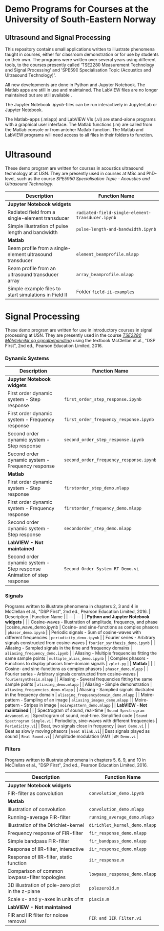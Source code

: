 # Demo Programs for Courses at the University of South-Eastern Norway

## Ultrasound and Signal Processing

This repository contains small applications written to illustrate phenomena taught in courses, either for classroom demonstration or for use by students on their own. 
The programs were written over several years using different tools, to the courses presently called  'TSE2280 Measurement Technology and Signal Processing' and 'SPE590 Specialisation Topic (Acoustics and Ultrasound Technology)'.

All new developments are done in Python and Jupyter Notebook. The Matlab apps are still in use and maintained. The LabVIEW files are no longer maintained but are still available .

The Jupyter Notebook *.ipynb*-files can be run interactively in JupyterLab or Jupyter Notebook.

The Matlab-apps (.mlapp)  and LabVIEW VIs (.vi) are stand-alone programs with a graphical user interface.
The Matlab functions (.m) are called from the Matlab console or from antoher Matlab-function.
The Matlab and LabVIEW programs will need access to all files in their folders to function.


#  Ultrasound
These demo program are written for courses in acoustics  ultrasound technology at at USN. They are presently used in courses at MSc and PhD-level, such as the course *SPE5950 Specialisation Topic - Acoustics and Ultrasound Technology*.

| Description  | Function Name | 
| -- | -- |
| **Jupyter Notebook widgets** | | 
| Radiated field from a single-element transducer             |  `radiated-field-single-element-transducer.ipynb` |
| Simple illustration of pulse length and bandwidth           | `pulse-length-and-bandwidth.ipynb` |
|  **Matlab** | |
| Beam profile from a single-element ultrasound transducer    | `element_beamprofile.mlapp` |
| Beam profile from an ultrasound transducer array            | `array_beamprofile.mlapp`  |
| Simple example files to start simulations in Field II       |  Folder `field-ii-examples`   |
  
# Signal Processing
These demo program are written for use in introductory courses in signal processing at USN. They are presently used in the course [*TSE2280 Måleteknikk og signalbehandling*](https://www.usn.no/studier/studie-og-emneplaner/#/emne/TSE2280_1_2024_V%C3%85R) using the textbook  McClellan et al., "DSP First", 2nd ed., Pearson Education Limited, 2016.

### Dynamic Systems
| Description  | Function Name | 
| -- | -- |
| **Jupyter Notebook widgets** | | 
| First order dynamic system - Step response         |  `first_order_step_response.ipynb` |
| First order dynamic system - Frequency response    |  `first_order_frequency_response.ipynb` |
| Second order dynamic system - Step response        |  `second_order_step_response.ipynb` |
| Second order dynamic system - Frequency response   |  `second_order_frequency_response.ipynb` |
| **Matlab** | | |
| First order dynamic system - Step response         | `firstorder_step_demo.mlapp` |
| First order dynamic system - Frequency response    | `firstorder_frequency_demo.mlapp` |
| Second order dynamic system - Step response        | `secondorder_step_demo.mlapp` |
| **LabVIEW - Not maintained** | |
| Second order dynamic system - Step response Animation of step response  | `Second Order System RT Demo.vi` |

### Signals 
Programs written to illustrate phenomena in chapters 2, 3 and 4 in McClellan et al., "DSP First", 2nd ed., Pearson Education Limited, 2016.
| Description  | Function Name | 
| -- | -- |
| **Python and Jupyter Notebook widgets** | | 
| Cosine-waves - Illustration of amplitude, frequency, and phase |cosine_wave_demo.ipynb
| Cosine- and sine-functions as complex phasors  | `phasor_demo.ipynb` |
| Periodic signals - Sum of cosine-waves with different frequencies  | `periodicity_demo.ipynb` |
| Fourier series - Arbitrary signals constructed from cosine-waves | `fourier_synthesis_demo.ipynb` |
| Aliasing - Sampled signals in the time and frequency domains  | `aliasing_frequency_demo.ipynb` |
| Aliasing - Multiple frequencies fitting the same sample points   | `multiple_alias_demo.ipynb` |
| Complex phasors - Functions to display phasors time-domain signals | `zplot.py` |
| **Matlab** | | 
| Cosine- and sine-functions as complex phasors | `phasor_demo.mlapp` |
| Fourier series - Arbitrary signals constructed from cosine-waves   | `fouriersynthesis.mlapp` |
| Aliasing - Several frequencies fitting the same sample points   | `aliasing_demo.mlapp` |
| Aliasing - Simple demonstration                               | `aliasing_frequencies_demo.mlapp` |
| Aliasing - Samplied signals illustrated in the frequency domain      | `aliasing_frequencydomain_demo.mlapp` |
| Moire-pattern - Sampling of an image                            | `aliasing_images_demo.mlapp` |
| Moire-pattern - Stripes in image                                | `moirepattern_demo.mlapp` |
| **LabVIEW - Not maintained** | | 
| Spectrogram of sound, real-time                                | `Sound Spectrogram Advanced.vi`
| Spectrogram of sound, real-time. Simplified code               | `Sound Spectrogram Simple.vi`
| Periodicity, sine-waves with different frequencies             | `Periodicity.vi`|
| Beat, two signals close in frequency            | `Beat Demo.vi` |
| Beat as slowly moving phasors                   |  `Beat Blink.vi`|
| Beat signals played as sound                    |  `Beat Sound.vi`|
| Amplitude modulation (AM)                       |  `AM Demo.vi` |

### Filters
Programs written to illustrate phenomena in chapters 5, 6, 9, and 10 in McClellan et al., "DSP First", 2nd ed., Pearson Education Limited, 2016.

| Description  | Function Name | 
| -- | -- |
| **Jupyter Notebook widgets** | | 
| FIR-filter as convolution                         | `convolution_demo.ipynb` |
| **Matlab** | |
| Illustration of convolution                       | `convolution_demo.mlapp` |
| Running-average FIR-filter                        | `running_average_demo.mlapp` |
| Illustration of the Dirichlet-kernel              |  `dirichlet_kernel_demo.mlapp` |
| Frequency response of FIR-filter                  | `fir_response_demo.mlapp` |
| Simple bandpass FIR-filter                        | `fir_bandpass_demo.mlapp` |
| Response of IIR-filter, interactive               | `iir_response_demo.mlapp`  |
| Response of IIR-filter, static function           | `iir_response.m`  |
| Comparison of common lowpass-filter topologies    | `lowpass_response_demo.mlapp` |
| 3D illustration of pole-zero plot in the z-plane  |  `polezero3d.m` |
| Scale x- and y-axes in units of &pi;              | `piaxis.m` |
| **LabVIEW - Not maintained** | | 
| FIR and IIR filter for noiose removal           | `FIR and IIR Filter.vi`|

